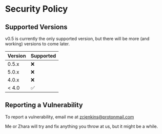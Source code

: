 # Security Policy

## Supported Versions

v0.5 is currently the only supported version, but there will be more (and working) versions to come later.

| Version | Supported          |
| ------- | ------------------ |
| 0.5.x   | :x:                |
| 5.0.x   | :x:                |
| 4.0.x   | :x:                |
| < 4.0   | :white_check_mark: |

## Reporting a Vulnerability

To report a vulnerability, email me at zcjenkins@protonmail.com

Me or Zhara will try and fix anything you throw at us, but it might be a while.
